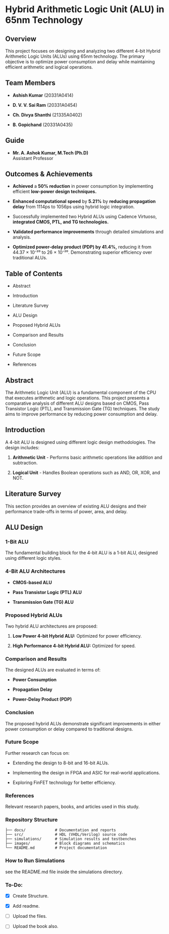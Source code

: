 # Hybrid Arithmetic Logic Unit (ALU) in 65nm Technology

## Overview

This project focuses on designing and analyzing two different 4-bit Hybrid Arithmetic Logic Units (ALUs) using 65nm technology. The primary objective is to optimize power consumption and delay while maintaining efficient arithmetic and logical operations.

## Team Members

- **Ashish Kumar** (20331A0414)

- **D. V. V. Sai Ram** (20331A0454)

- **Ch. Divya Shanthi** (21335A0402)

- **B. Gopichand** (20331A0435)

## Guide

- **Mr. A. Ashok Kumar, M.Tech (Ph.D)** \
   Assistant Professor

## Outcomes & Achievements

- **Achieved** a **50% reduction** in power consumption by implementing efficient **low-power design techniques.**

- **Enhanced computational speed** by **5.21%** by **reducing propagation delay** from 1114ps to 1056ps using hybrid logic integration.

- Successfully implemented two Hybrid ALUs using Cadence Virtuoso, **integrated CMOS, PTL, and TG technologies.**

- **Validated performance improvements** through detailed simulations and analysis.

- **Optimized power-delay product (PDP) by 41.4%,** reducing it from 44.37 × 10⁻²⁰ to 26 × 10⁻²⁰. Demonstrating superior efficiency over traditional ALUs.

## Table of Contents

- Abstract

- Introduction

- Literature Survey

- ALU Design

- Proposed Hybrid ALUs

- Comparison and Results

- Conclusion

- Future Scope

- References

## Abstract

The Arithmetic Logic Unit (ALU) is a fundamental component of the CPU that executes arithmetic and logic operations. This project presents a comparative analysis of different ALU designs based on CMOS, Pass Transistor Logic (PTL), and Transmission Gate (TG) techniques. The study aims to improve performance by reducing power consumption and delay.

## Introduction

A 4-bit ALU is designed using different logic design methodologies. The design includes:

1. **Arithmetic Unit** - Performs basic arithmetic operations like addition and subtraction.

2. **Logical Unit** - Handles Boolean operations such as AND, OR, XOR, and NOT.

## Literature Survey

This section provides an overview of existing ALU designs and their performance trade-offs in terms of power, area, and delay.

## ALU Design

### 1-Bit ALU

The fundamental building block for the 4-bit ALU is a 1-bit ALU, designed using different logic styles.

### 4-Bit ALU Architectures

- **CMOS-based ALU**

- **Pass Transistor Logic (PTL) ALU**

- **Transmission Gate (TG) ALU**

### Proposed Hybrid ALUs

Two hybrid ALU architectures are proposed:

1. **Low Power 4-bit Hybrid ALU:** Optimized for power efficiency.

2. **High Performance 4-bit Hybrid ALU:** Optimized for speed.

### Comparison and Results

The designed ALUs are evaluated in terms of:

- **Power Consumption**

- **Propagation Delay**

- **Power-Delay Product (PDP)**

### Conclusion

The proposed hybrid ALUs demonstrate significant improvements in either power consumption or delay compared to traditional designs.

### Future Scope

Further research can focus on:

- Extending the design to 8-bit and 16-bit ALUs.

- Implementing the design in FPGA and ASIC for real-world applications.

- Exploring FinFET technology for better efficiency.

### References

Relevant research papers, books, and articles used in this study.

### Repository Structure

~~~
├── docs/             # Documentation and reports
├── src/              # HDL (VHDL/Verilog) source code
├── simulations/      # Simulation results and testbenches
├── images/           # Block diagrams and schematics
└── README.md         # Project documentation
~~~

### How to Run Simulations

see the README.md file inside the simulations directory.

### To-Do:

- [x] Create Structure.
- [x] Add readme.
- [ ] Upload the files.
- [ ] Upload the book also.



